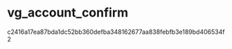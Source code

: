 vg_account_confirm
=================
c2416a17ea87bda1dc52bb360defba348162677aa838febfb3e189bd406534f2 
